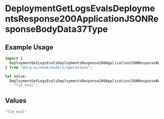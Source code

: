 # DeploymentGetLogsEvalsDeploymentsResponse200ApplicationJSONResponseBodyData37Type

## Example Usage

```typescript
import {
  DeploymentGetLogsEvalsDeploymentsResponse200ApplicationJSONResponseBodyData37Type,
} from "@orq-ai/node/models/operations";

let value:
  DeploymentGetLogsEvalsDeploymentsResponse200ApplicationJSONResponseBodyData37Type =
    "llm_eval";
```

## Values

```typescript
"llm_eval"
```